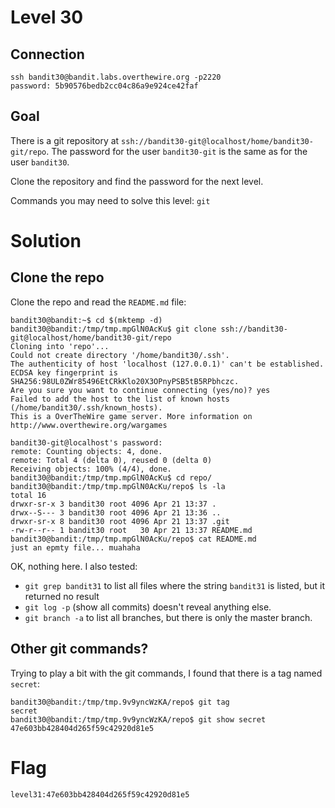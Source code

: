 # Level 30
## Connection
~~~
ssh bandit30@bandit.labs.overthewire.org -p2220
password: 5b90576bedb2cc04c86a9e924ce42faf
~~~

## Goal
There is a git repository at `ssh://bandit30-git@localhost/home/bandit30-git/repo`. The password for the user `bandit30-git` is the same as for the user `bandit30`.

Clone the repository and find the password for the next level.

Commands you may need to solve this level: `git`

# Solution
## Clone the repo
Clone the repo and read the `README.md` file:
~~~
bandit30@bandit:~$ cd $(mktemp -d)
bandit30@bandit:/tmp/tmp.mpGlN0AcKu$ git clone ssh://bandit30-git@localhost/home/bandit30-git/repo
Cloning into 'repo'...
Could not create directory '/home/bandit30/.ssh'.
The authenticity of host 'localhost (127.0.0.1)' can't be established.
ECDSA key fingerprint is SHA256:98UL0ZWr85496EtCRkKlo20X3OPnyPSB5tB5RPbhczc.
Are you sure you want to continue connecting (yes/no)? yes
Failed to add the host to the list of known hosts (/home/bandit30/.ssh/known_hosts).
This is a OverTheWire game server. More information on http://www.overthewire.org/wargames

bandit30-git@localhost's password: 
remote: Counting objects: 4, done.
remote: Total 4 (delta 0), reused 0 (delta 0)
Receiving objects: 100% (4/4), done.
bandit30@bandit:/tmp/tmp.mpGlN0AcKu$ cd repo/
bandit30@bandit:/tmp/tmp.mpGlN0AcKu/repo$ ls -la
total 16
drwxr-sr-x 3 bandit30 root 4096 Apr 21 13:37 .
drwx--S--- 3 bandit30 root 4096 Apr 21 13:36 ..
drwxr-sr-x 8 bandit30 root 4096 Apr 21 13:37 .git
-rw-r--r-- 1 bandit30 root   30 Apr 21 13:37 README.md
bandit30@bandit:/tmp/tmp.mpGlN0AcKu/repo$ cat README.md 
just an epmty file... muahaha
~~~

OK, nothing here. I also tested:
* `git grep bandit31` to list all files where the string `bandit31` is listed, but it returned no result 
* `git log -p` (show all commits) doesn't reveal anything else.
* `git branch -a` to list all branches, but there is only the master branch.

## Other git commands?
Trying to play a bit with the git commands, I found that there is a tag named `secret`:
~~~
bandit30@bandit:/tmp/tmp.9v9yncWzKA/repo$ git tag
secret
bandit30@bandit:/tmp/tmp.9v9yncWzKA/repo$ git show secret
47e603bb428404d265f59c42920d81e5
~~~

# Flag
~~~
level31:47e603bb428404d265f59c42920d81e5
~~~
